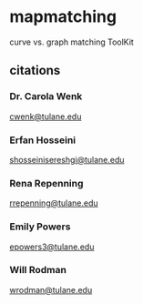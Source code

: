 # mapmatching

curve vs. graph matching ToolKit 

## citations

### Dr. Carola Wenk
cwenk@tulane.edu
### Erfan Hosseini
shosseinisereshgi@tulane.edu
### Rena Repenning
rrepenning@tulane.edu
### Emily Powers
epowers3@tulane.edu
### Will Rodman
wrodman@tulane.edu

